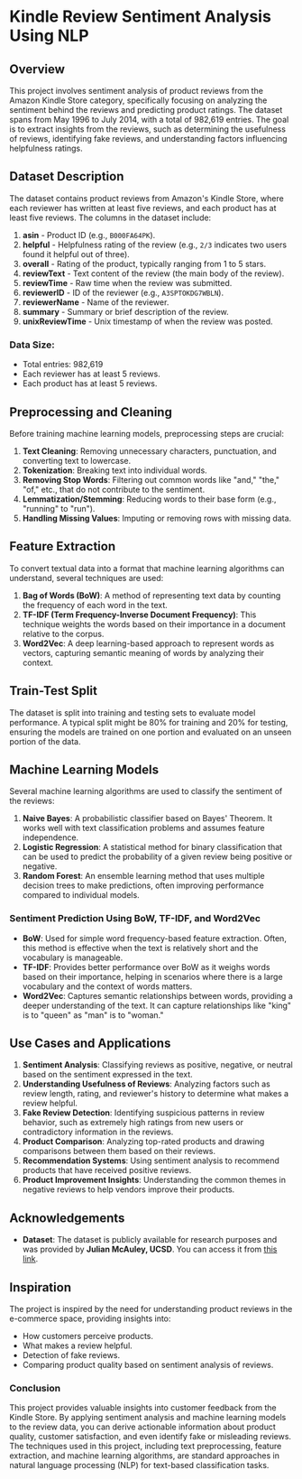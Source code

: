 # Kindle Review Sentiment Analysis Using NLP

## Overview
This project involves sentiment analysis of product reviews from the Amazon Kindle Store category, specifically focusing on analyzing the sentiment behind the reviews and predicting product ratings. The dataset spans from May 1996 to July 2014, with a total of 982,619 entries. The goal is to extract insights from the reviews, such as determining the usefulness of reviews, identifying fake reviews, and understanding factors influencing helpfulness ratings.

## Dataset Description

The dataset contains product reviews from Amazon's Kindle Store, where each reviewer has written at least five reviews, and each product has at least five reviews. The columns in the dataset include:

1. **asin** - Product ID (e.g., `B000FA64PK`).
2. **helpful** - Helpfulness rating of the review (e.g., `2/3` indicates two users found it helpful out of three).
3. **overall** - Rating of the product, typically ranging from 1 to 5 stars.
4. **reviewText** - Text content of the review (the main body of the review).
5. **reviewTime** - Raw time when the review was submitted.
6. **reviewerID** - ID of the reviewer (e.g., `A3SPTOKDG7WBLN`).
7. **reviewerName** - Name of the reviewer.
8. **summary** - Summary or brief description of the review.
9. **unixReviewTime** - Unix timestamp of when the review was posted.

### Data Size:
- Total entries: 982,619
- Each reviewer has at least 5 reviews.
- Each product has at least 5 reviews.

## Preprocessing and Cleaning

Before training machine learning models, preprocessing steps are crucial:
1. **Text Cleaning**: Removing unnecessary characters, punctuation, and converting text to lowercase.
2. **Tokenization**: Breaking text into individual words.
3. **Removing Stop Words**: Filtering out common words like "and," "the," "of," etc., that do not contribute to the sentiment.
4. **Lemmatization/Stemming**: Reducing words to their base form (e.g., "running" to "run").
5. **Handling Missing Values**: Imputing or removing rows with missing data.

## Feature Extraction

To convert textual data into a format that machine learning algorithms can understand, several techniques are used:

1. **Bag of Words (BoW)**: A method of representing text data by counting the frequency of each word in the text.
2. **TF-IDF (Term Frequency-Inverse Document Frequency)**: This technique weights the words based on their importance in a document relative to the corpus.
3. **Word2Vec**: A deep learning-based approach to represent words as vectors, capturing semantic meaning of words by analyzing their context.

## Train-Test Split
The dataset is split into training and testing sets to evaluate model performance. A typical split might be 80% for training and 20% for testing, ensuring the models are trained on one portion and evaluated on an unseen portion of the data.

## Machine Learning Models

Several machine learning algorithms are used to classify the sentiment of the reviews:

1. **Naive Bayes**: A probabilistic classifier based on Bayes' Theorem. It works well with text classification problems and assumes feature independence.
2. **Logistic Regression**: A statistical method for binary classification that can be used to predict the probability of a given review being positive or negative.
3. **Random Forest**: An ensemble learning method that uses multiple decision trees to make predictions, often improving performance compared to individual models.

### Sentiment Prediction Using BoW, TF-IDF, and Word2Vec
- **BoW**: Used for simple word frequency-based feature extraction. Often, this method is effective when the text is relatively short and the vocabulary is manageable.
- **TF-IDF**: Provides better performance over BoW as it weighs words based on their importance, helping in scenarios where there is a large vocabulary and the context of words matters.
- **Word2Vec**: Captures semantic relationships between words, providing a deeper understanding of the text. It can capture relationships like "king" is to "queen" as "man" is to "woman."

## Use Cases and Applications
1. **Sentiment Analysis**: Classifying reviews as positive, negative, or neutral based on the sentiment expressed in the text.
2. **Understanding Usefulness of Reviews**: Analyzing factors such as review length, rating, and reviewer's history to determine what makes a review helpful.
3. **Fake Review Detection**: Identifying suspicious patterns in review behavior, such as extremely high ratings from new users or contradictory information in the reviews.
4. **Product Comparison**: Analyzing top-rated products and drawing comparisons between them based on their reviews.
5. **Recommendation Systems**: Using sentiment analysis to recommend products that have received positive reviews.
6. **Product Improvement Insights**: Understanding the common themes in negative reviews to help vendors improve their products.

## Acknowledgements
- **Dataset**: The dataset is publicly available for research purposes and was provided by **Julian McAuley, UCSD**. You can access it from [this link](http://jmcauley.ucsd.edu/data/amazon/).
  
## Inspiration
The project is inspired by the need for understanding product reviews in the e-commerce space, providing insights into:
- How customers perceive products.
- What makes a review helpful.
- Detection of fake reviews.
- Comparing product quality based on sentiment analysis of reviews.

### Conclusion
This project provides valuable insights into customer feedback from the Kindle Store. By applying sentiment analysis and machine learning models to the review data, you can derive actionable information about product quality, customer satisfaction, and even identify fake or misleading reviews. The techniques used in this project, including text preprocessing, feature extraction, and machine learning algorithms, are standard approaches in natural language processing (NLP) for text-based classification tasks.